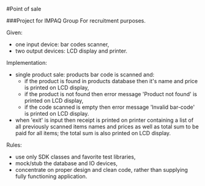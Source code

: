 #Point of sale

###Project for IMPAQ Group
For recruitment purposes.

Given:
- one input device: bar codes scanner,
- two output devices: LCD display and printer.

Implementation:
- single product sale: products bar code is scanned and:
    - if the product is found in products database then it's name and price is printed on LCD display,
    - if the product is not found then error message 'Product not found' is printed on LCD display,
    - if the code scanned is empty then error message 'Invalid bar-code' is printed on LCD display.
- when 'exit' is input then receipt is printed on printer containing a list of all previously scanned items names and prices as well as total sum to be paid for all items; the total sum is also printed on LCD display.

Rules:
- use only SDK classes and favorite test libraries,
- mock/stub the database and IO devices,
- concentrate on proper design and clean code, rather than supplying fully functioning application.